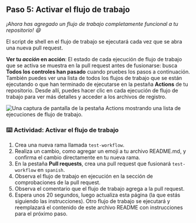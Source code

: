 ## Paso 5: Activar el flujo de trabajo

_¡Ahora has agregado un flujo de trabajo completamente funcional a tu repositorio! :smile:_

El script de shell en el flujo de trabajo se ejecutará cada vez que se abra una nueva pull request.

**Ver tu _acción_ en acción**: El estado de cada ejecución de flujo de trabajo que se activa se muestra en la pull request antes de fusionarse: busca **Todos los controles han pasado** cuando pruebes los pasos a continuación. También puedes ver una lista de todos los flujos de trabajo que se están ejecutando o que han terminado de ejecutarse en la pestaña **Actions** de tu repositorio. Desde allí, puedes hacer clic en cada ejecución de flujo de trabajo para ver más detalles y acceder a los archivos de registro.

![Una captura de pantalla de la pestaña Actions mostrando una lista de ejecuciones de flujo de trabajo.](https://user-images.githubusercontent.com/16547949/62388049-4e64e600-b52a-11e9-8bf5-db0c5452360f.png)

### :keyboard: Actividad: Activar el flujo de trabajo

1. Crea una nueva rama llamada `test-workflow`.
2. Realiza un cambio, como agregar un emoji a tu archivo README.md, y confirma el cambio directamente en tu nueva rama.
3. En la pestaña **Pull requests**, crea una pull request que fusionará `test-workflow` en `spanish`.
4. Observa el flujo de trabajo en ejecución en la sección de comprobaciones de la pull request.
5. Observa el comentario que el flujo de trabajo agrega a la pull request.
6. Espera unos 20 segundos, luego actualiza esta página (la que estás siguiendo las instrucciones). Otro flujo de trabajo se ejecutará y reemplazará el contenido de este archivo README con instrucciones para el próximo paso.
